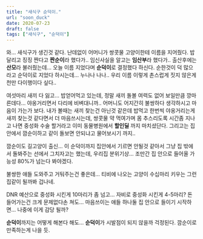 ```yaml
---
title: "새식구 순덕이."
url: "soon_duck"
date: 2020-07-23
draft: false
tags: ["새식구", "순덕이"]
---
```

와... 새식구가 생긴것 같다. 난데없이 어머니가 쌍콧물 고양이한테 이름을 지어줬다.
밥달리고 징징 짠다고 **짠순이**라 했다가.. 임신사실을 알고는 **임산부**라 했다가..
출산후에는 **산모**라 불러줬는데... 오늘 이름 지었다며 **순덕이**로 결정했다 하신다.
순한것이 덕 많으라고 순덕이로 지었다 하시는데... 누나나 나나..
우리 이름 이렇게 촌스럽게 짓지 않은게 천만 다이행이다 싶다..

여섯마리 새끼 다 잃고... 밥얻어먹고 있는데, 정말 새끼 돌볼 여력도 없어 보일만큼
깡마른데다... 야옹거리면서 다리에 비벼대니까.. 어머니도 어지간히 불쌍하다 생각하시고
마음이 가는가 보다. 내가 볼때는 새끼 찾는건 아닌것 같은데
밥먹고 한번씩 야옹거리는게 새끼 찾는것 같다면서 더 마음쓰시는데,
쌍콧물 약 먹여가며 몸 추스리도록 시간좀 지나고 나면 중성화 수술 할거라고 이미 동물병원에서
**할인딜** 까지 마치셨단다. 그리고는 집안에서 깜순이하고 같이 돌보면 안되냐고 물어보시기 까지..

깜순이도 길고양이 출신... 이 순덕이까지 집안에서 기르면 안될것 같아서
그냥 집 밖에서 돌봐주는 선에서 그치자고는 했는데,
우리집 분위기상... 조만간 집 안으로 들어올 가능성 80%가 넘는다 봐야겠다.

불쌍한 애들 도와주고 거둬주는건 좋은데... 티비에 나오는 고양이 수십마리 키우는 그런 집같이 될까봐 겁나네.

DNR 예산으로 중성화 시킨게 10마리가 좀 넘고... 자비로 중성화 시킨게 4-5마리?
돈 들어가는건 크게 문제없다손 쳐도... 마음쓰이는 애들 하나둘 집 안으로 들이기 시작하면...
나중에 이게 감당 될까?

**순덕이**까지는 어떻게 해본다 해도... **순덕이**가 시발점이 되지 않을까 걱정된다.
깜순이로 만족하는게 나을 듯.
